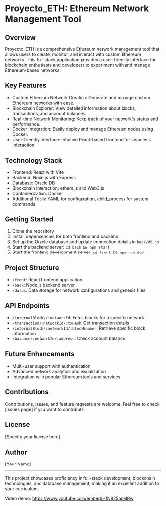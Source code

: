 # Proyecto_ETH: Ethereum Network Management Tool

## Overview
Proyecto_ETH is a comprehensive Ethereum network management tool that allows users to create, monitor, and interact with custom Ethereum networks. This full-stack application provides a user-friendly interface for blockchain enthusiasts and developers to experiment with and manage Ethereum-based networks.

## Key Features
- Custom Ethereum Network Creation: Generate and manage custom Ethereum networks with ease.
- Blockchain Explorer: View detailed information about blocks, transactions, and account balances.
- Real-time Network Monitoring: Keep track of your network's status and performance.
- Docker Integration: Easily deploy and manage Ethereum nodes using Docker.
- User-friendly Interface: Intuitive React-based frontend for seamless interaction.

## Technology Stack
- Frontend: React with Vite
- Backend: Node.js with Express
- Database: Oracle DB
- Blockchain Interaction: ethers.js and Web3.js
- Containerization: Docker
- Additional Tools: YAML for configuration, child_process for system commands

## Getting Started
1. Clone the repository
2. Install dependencies for both frontend and backend
3. Set up the Oracle database and update connection details in `back/db.js`
4. Start the backend server: `cd back && npm start`
5. Start the frontend development server: `cd front && npm run dev`

## Project Structure
- `/front`: React frontend application
- `/back`: Node.js backend server
- `/datos`: Data storage for network configurations and genesis files

## API Endpoints
- `/internalBlocks/:networkId`: Fetch blocks for a specific network
- `/transaction/:networkId/:txHash`: Get transaction details
- `/internalBlock/:networkId/:blockNumber`: Retrieve specific block information
- `/balance/:networkId/:address`: Check account balance

## Future Enhancements
- Multi-user support with authentication
- Advanced network analytics and visualization
- Integration with popular Ethereum tools and services

## Contributions
Contributions, issues, and feature requests are welcome. Feel free to check [issues page] if you want to contribute.

## License
[Specify your license here]

## Author
[Your Name]

---

This project showcases proficiency in full-stack development, blockchain technologies, and database management, making it an excellent addition to your curriculum.

Video demo: https://www.youtube.com/embed/HfN825apMRw


